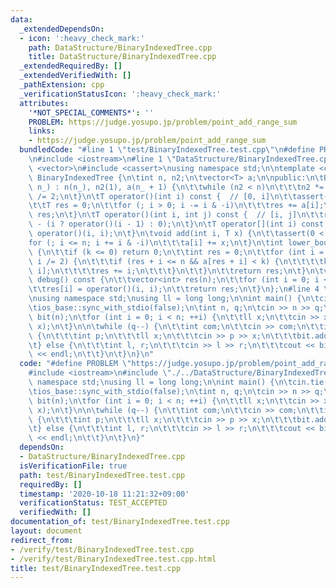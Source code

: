 ```yaml
---
data:
  _extendedDependsOn:
  - icon: ':heavy_check_mark:'
    path: DataStructure/BinaryIndexedTree.cpp
    title: DataStructure/BinaryIndexedTree.cpp
  _extendedRequiredBy: []
  _extendedVerifiedWith: []
  _pathExtension: cpp
  _verificationStatusIcon: ':heavy_check_mark:'
  attributes:
    '*NOT_SPECIAL_COMMENTS*': ''
    PROBLEM: https://judge.yosupo.jp/problem/point_add_range_sum
    links:
    - https://judge.yosupo.jp/problem/point_add_range_sum
  bundledCode: "#line 1 \"test/BinaryIndexedTree.test.cpp\"\n#define PROBLEM \"https://judge.yosupo.jp/problem/point_add_range_sum\"\
    \n#include <iostream>\n#line 1 \"DataStructure/BinaryIndexedTree.cpp\"\n#include\
    \ <vector>\n#include <cassert>\nusing namespace std;\n\ntemplate <class T> class\
    \ BinaryIndexedTree {\n\tint n, n2;\n\tvector<T> a;\n\npublic:\n\tBinaryIndexedTree(int\
    \ n_) : n(n_), n2(1), a(n_ + 1) {\n\t\twhile (n2 < n)\n\t\t\tn2 *= 2;\n\t\tn2\
    \ /= 2;\n\t}\n\tT operator()(int i) const {  // [0, i]\n\t\tassert(0 < ++i);\n\
    \t\tT res = 0;\n\t\tfor (; i > 0; i -= i & -i)\n\t\t\tres += a[i];\n\t\treturn\
    \ res;\n\t}\n\tT operator()(int i, int j) const {  // [i, j]\n\t\treturn operator()(j)\
    \ - (i ? operator()(i - 1) : 0);\n\t}\n\tT operator[](int i) const {\n\t\treturn\
    \ operator()(i, i);\n\t}\n\tvoid add(int i, T x) {\n\t\tassert(0 < ++i);\n\t\t\
    for (; i <= n; i += i & -i)\n\t\t\ta[i] += x;\n\t}\n\tint lower_bound(T k) const\
    \ {\n\t\tif (k <= 0) return 0;\n\t\tint res = 0;\n\t\tfor (int i = n2; i > 0;\
    \ i /= 2) {\n\t\t\tif (res + i <= n && a[res + i] < k) {\n\t\t\t\tk -= a[res +\
    \ i];\n\t\t\t\tres += i;\n\t\t\t}\n\t\t}\n\t\treturn res;\n\t}\n\tvector<int>\
    \ debug() const {\n\t\tvector<int> res(n);\n\t\tfor (int i = 0; i < n; ++i)\n\t\
    \t\tres[i] = operator()(i, i);\n\t\treturn res;\n\t}\n};\n#line 4 \"test/BinaryIndexedTree.test.cpp\"\
    \nusing namespace std;\nusing ll = long long;\n\nint main() {\n\tcin.tie(nullptr);\n\
    \tios_base::sync_with_stdio(false);\n\tint n, q;\n\tcin >> n >> q;\n\tBinaryIndexedTree<ll>\
    \ bit(n);\n\tfor (int i = 0; i < n; ++i) {\n\t\tll x;\n\t\tcin >> x;\n\t\tbit.add(i,\
    \ x);\n\t}\n\n\twhile (q--) {\n\t\tint com;\n\t\tcin >> com;\n\t\tif (com == 0)\
    \ {\n\t\t\tint p;\n\t\t\tll x;\n\t\t\tcin >> p >> x;\n\t\t\tbit.add(p, x);\n\t\
    \t} else {\n\t\t\tint l, r;\n\t\t\tcin >> l >> r;\n\t\t\tcout << bit(l, r - 1)\
    \ << endl;\n\t\t}\n\t}\n}\n"
  code: "#define PROBLEM \"https://judge.yosupo.jp/problem/point_add_range_sum\"\n\
    #include <iostream>\n#include \"./../DataStructure/BinaryIndexedTree.cpp\"\nusing\
    \ namespace std;\nusing ll = long long;\n\nint main() {\n\tcin.tie(nullptr);\n\
    \tios_base::sync_with_stdio(false);\n\tint n, q;\n\tcin >> n >> q;\n\tBinaryIndexedTree<ll>\
    \ bit(n);\n\tfor (int i = 0; i < n; ++i) {\n\t\tll x;\n\t\tcin >> x;\n\t\tbit.add(i,\
    \ x);\n\t}\n\n\twhile (q--) {\n\t\tint com;\n\t\tcin >> com;\n\t\tif (com == 0)\
    \ {\n\t\t\tint p;\n\t\t\tll x;\n\t\t\tcin >> p >> x;\n\t\t\tbit.add(p, x);\n\t\
    \t} else {\n\t\t\tint l, r;\n\t\t\tcin >> l >> r;\n\t\t\tcout << bit(l, r - 1)\
    \ << endl;\n\t\t}\n\t}\n}"
  dependsOn:
  - DataStructure/BinaryIndexedTree.cpp
  isVerificationFile: true
  path: test/BinaryIndexedTree.test.cpp
  requiredBy: []
  timestamp: '2020-10-18 11:21:32+09:00'
  verificationStatus: TEST_ACCEPTED
  verifiedWith: []
documentation_of: test/BinaryIndexedTree.test.cpp
layout: document
redirect_from:
- /verify/test/BinaryIndexedTree.test.cpp
- /verify/test/BinaryIndexedTree.test.cpp.html
title: test/BinaryIndexedTree.test.cpp
---
```

